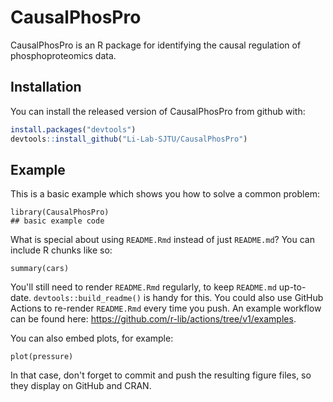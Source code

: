 
# CausalPhosPro

<!-- badges: start -->
<!-- badges: end -->

CausalPhosPro is an R package for identifying the causal regulation of phosphoproteomics data.

## Installation

You can install the released version of CausalPhosPro from github with:

``` r
install.packages("devtools")
devtools::install_github("Li-Lab-SJTU/CausalPhosPro")
```

## Example

This is a basic example which shows you how to solve a common problem:

```{r example}
library(CausalPhosPro)
## basic example code
```

What is special about using `README.Rmd` instead of just `README.md`? You can include R chunks like so:

```{r cars}
summary(cars)
```

You'll still need to render `README.Rmd` regularly, to keep `README.md` up-to-date. `devtools::build_readme()` is handy for this. You could also use GitHub Actions to re-render `README.Rmd` every time you push. An example workflow can be found here: <https://github.com/r-lib/actions/tree/v1/examples>.

You can also embed plots, for example:

```{r pressure, echo = FALSE}
plot(pressure)
```

In that case, don't forget to commit and push the resulting figure files, so they display on GitHub and CRAN.

